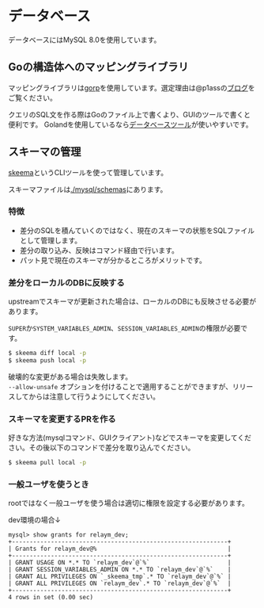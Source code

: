 # データベース

データベースにはMySQL 8.0を使用しています。

## Goの構造体へのマッピングライブラリ

マッピングライブラリは[gorp](https://github.com/go-gorp/gorp)を使用しています。選定理由は@p1assの[ブログ](https://blog.p1ass.com/posts/go-database-sql-wrapper/)をご覧ください。

クエリのSQL文を作る際はGoのファイル上で書くより、GUIのツールで書くと便利です。
Golandを使用しているなら[データベースツール](https://pleiades.io/help/go/relational-databases.html)が使いやすいです。

## スキーマの管理

[skeema](https://github.com/skeema/skeema)というCLIツールを使って管理しています。

スキーマファイルは[./mysql/schemas](../mysql/schemas)にあります。

### 特徴
- 差分のSQLを積んていくのではなく、現在のスキーマの状態をSQLファイルとして管理します。
- 差分の取り込み、反映はコマンド経由で行います。
- パット見で現在のスキーマが分かるところがメリットです。


### 差分をローカルのDBに反映する

upstreamでスキーマが更新された場合は、ローカルのDBにも反映させる必要があります。

`SUPER`か`SYSTEM_VARIABLES_ADMIN`、`SESSION_VARIABLES_ADMIN`の権限が必要です。

```bash
$ skeema diff local -p
$ skeema push local -p
```

破壊的な変更がある場合は失敗します。   
`--allow-unsafe` オプションを付けることで適用することができますが、リリースしてからは注意して行うようにしてください。

### スキーマを変更するPRを作る

好きな方法(mysqlコマンド、GUIクライアント)などでスキーマを変更してください。その後以下のコマンドで差分を取り込んでください。

```bash
$ skeema pull local -p
```

### 一般ユーザを使うとき

rootではなく一般ユーザを使う場合は適切に権限を設定する必要があります。

dev環境の場合↓
```mysql
mysql> show grants for relaym_dev;
+-------------------------------------------------------------+
| Grants for relaym_dev@%                                     |
+-------------------------------------------------------------+
| GRANT USAGE ON *.* TO `relaym_dev`@`%`                      |
| GRANT SESSION_VARIABLES_ADMIN ON *.* TO `relaym_dev`@`%`    |
| GRANT ALL PRIVILEGES ON `_skeema_tmp`.* TO `relaym_dev`@`%` |
| GRANT ALL PRIVILEGES ON `relaym_dev`.* TO `relaym_dev`@`%`  |
+-------------------------------------------------------------+
4 rows in set (0.00 sec)
```